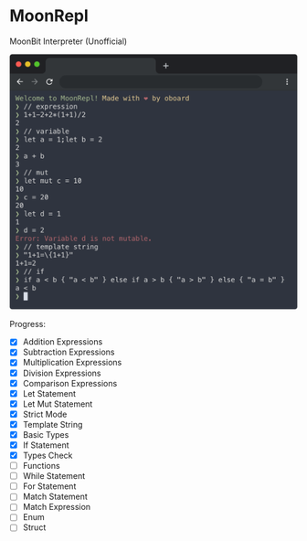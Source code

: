 # MoonRepl

MoonBit Interpreter (Unofficial)

![MoonRepl Preview Image](screenshots/1.png)

Progress:

- [x] Addition Expressions
- [x] Subtraction Expressions
- [x] Multiplication Expressions
- [x] Division Expressions
- [x] Comparison Expressions
- [x] Let Statement
- [x] Let Mut Statement
- [x] Strict Mode
- [x] Template String
- [x] Basic Types
- [x] If Statement
- [x] Types Check
- [ ] Functions
- [ ] While Statement
- [ ] For Statement
- [ ] Match Statement
- [ ] Match Expression
- [ ] Enum
- [ ] Struct